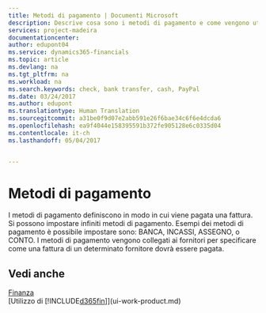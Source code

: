 ```yaml
---
title: Metodi di pagamento | Documenti Microsoft
description: Descrive cosa sono i metodi di pagamento e come vengono utilizzati.
services: project-madeira
documentationcenter: 
author: edupont04
ms.service: dynamics365-financials
ms.topic: article
ms.devlang: na
ms.tgt_pltfrm: na
ms.workload: na
ms.search.keywords: check, bank transfer, cash, PayPal
ms.date: 03/24/2017
ms.author: edupont
ms.translationtype: Human Translation
ms.sourcegitcommit: a31be0f9d07e2abb591e26f6bae34c6f6e4dcda6
ms.openlocfilehash: ea9f4044e158395591b372fe905128e6c0335d04
ms.contentlocale: it-ch
ms.lasthandoff: 05/04/2017


---
```

# <a name="payment-methods"></a>Metodi di pagamento
I metodi di pagamento definiscono in modo in cui viene pagata una fattura. Si possono impostare infiniti metodi di pagamento. Esempi dei metodi di pagamento è possibile impostare sono: BANCA, INCASSI, ASSEGNO, o CONTO.
I metodi di pagamento vengono collegati ai fornitori per specificare come una fattura di un determinato fornitore dovrà essere pagata.

## <a name="see-also"></a>Vedi anche
[Finanza](finance.md)  
[Utilizzo di [!INCLUDE[d365fin](includes/d365fin_md.md)]](ui-work-product.md)  

